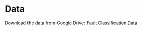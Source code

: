 
# Data

Download the data from Google Drive: [Fault Classification Data](https://cutt.ly/fault-classification)

